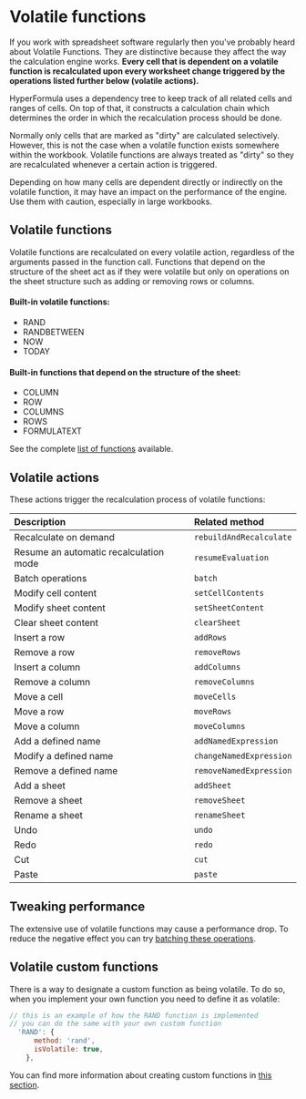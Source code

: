 # Volatile functions

If you work with spreadsheet software regularly then you've probably
heard about Volatile Functions. They are distinctive because they
affect the way the calculation engine works. **Every cell that is
dependent on a volatile function is recalculated upon every worksheet
change triggered by the operations listed further below
(volatile actions).**

HyperFormula uses a dependency tree to keep track of all related
cells and ranges of cells. On top of that, it constructs a
calculation chain which determines the order in which the recalculation
process should be done.

Normally only cells that are marked as "dirty" are calculated
selectively. However, this is not the case when a volatile function
exists somewhere within the workbook. Volatile functions are always
treated as "dirty" so they are recalculated whenever a certain
action is triggered.

Depending on how many cells are dependent directly or indirectly on
the volatile function, it may have an impact on the performance of
the engine. Use them with caution, especially in large workbooks.

## Volatile functions

Volatile functions are recalculated on every volatile action, regardless of the arguments passed in the function call.
Functions that depend on the structure of the sheet act as if they were volatile but only on operations on the sheet structure such as adding or removing rows or columns.

#### Built-in volatile functions:
 - RAND
 - RANDBETWEEN
 - NOW
 - TODAY

#### Built-in functions that depend on the structure of the sheet:
- COLUMN
- ROW
- COLUMNS
- ROWS
- FORMULATEXT

See the complete [list of functions](built-in-functions.md) available.

## Volatile actions

These actions trigger the recalculation process of volatile functions:

| Description                            | Related method          |
|:---------------------------------------|:------------------------|
| Recalculate on demand                  | `rebuildAndRecalculate` |
| Resume an automatic recalculation mode | `resumeEvaluation`      |
| Batch operations                       | `batch`                 |
| Modify cell content                    | `setCellContents`       |
| Modify sheet content                   | `setSheetContent`       |
| Clear sheet content                    | `clearSheet`            |
| Insert a row                           | `addRows`               |
| Remove a row                           | `removeRows`            |
| Insert a column                        | `addColumns`            |
| Remove a column                        | `removeColumns`         |
| Move a cell                            | `moveCells`             |
| Move a row                             | `moveRows`              |
| Move a column                          | `moveColumns`           |
| Add a defined name                     | `addNamedExpression`    |
| Modify a defined name                  | `changeNamedExpression` |
| Remove a defined name                  | `removeNamedExpression` |
| Add a sheet                            | `addSheet`              |
| Remove a sheet                         | `removeSheet`           |
| Rename a sheet                         | `renameSheet`           |
| Undo                                   | `undo`                  |
| Redo                                   | `redo`                  |
| Cut                                    | `cut`                   |
| Paste                                  | `paste`                 |

## Tweaking performance

The extensive use of volatile functions may cause a performance drop.
To reduce the negative effect you can try
[batching these operations](batch-operations.md).

## Volatile custom functions

There is a way to designate a custom function as being volatile.
To do so, when you implement your own function you need to define it as
volatile:

```javascript
// this is an example of how the RAND function is implemented
// you can do the same with your own custom function
  'RAND': {
      method: 'rand',
      isVolatile: true,
    },
```

You can find more information about creating custom functions in
[this section](custom-functions).
